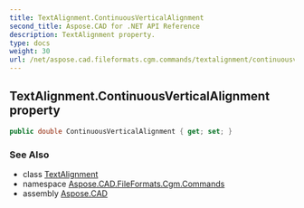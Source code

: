 ```yaml
---
title: TextAlignment.ContinuousVerticalAlignment
second_title: Aspose.CAD for .NET API Reference
description: TextAlignment property. 
type: docs
weight: 30
url: /net/aspose.cad.fileformats.cgm.commands/textalignment/continuousverticalalignment/
---
```

## TextAlignment.ContinuousVerticalAlignment property

```csharp
public double ContinuousVerticalAlignment { get; set; }
```

### See Also

* class [TextAlignment](../)
* namespace [Aspose.CAD.FileFormats.Cgm.Commands](../../textalignment/)
* assembly [Aspose.CAD](../../../)


